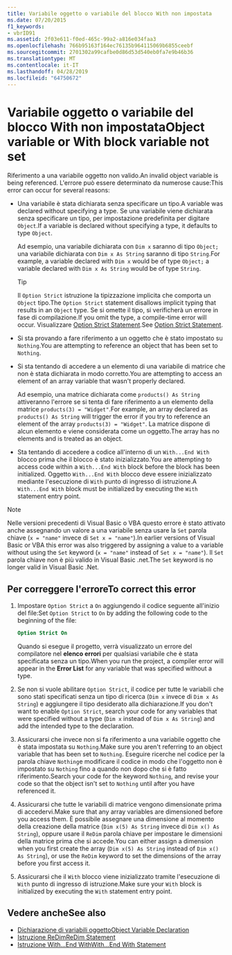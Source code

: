 ```yaml
---
title: Variabile oggetto o variabile del blocco With non impostata
ms.date: 07/20/2015
f1_keywords:
- vbrID91
ms.assetid: 2f03e611-f0ed-465c-99a2-a816e034faa3
ms.openlocfilehash: 766b95163f164ec76135b964115069b6855ceebf
ms.sourcegitcommit: 2701302a99cafbe0d86d53d540eb0fa7e9b46b36
ms.translationtype: MT
ms.contentlocale: it-IT
ms.lasthandoff: 04/28/2019
ms.locfileid: "64750672"
---
```

# <a name="object-variable-or-with-block-variable-not-set"></a><span data-ttu-id="3b0b2-102">Variabile oggetto o variabile del blocco With non impostata</span><span class="sxs-lookup"><span data-stu-id="3b0b2-102">Object variable or With block variable not set</span></span>
<span data-ttu-id="3b0b2-103">Riferimento a una variabile oggetto non valido.</span><span class="sxs-lookup"><span data-stu-id="3b0b2-103">An invalid object variable is being referenced.</span></span>   <span data-ttu-id="3b0b2-104">L'errore può essere determinato da numerose cause:</span><span class="sxs-lookup"><span data-stu-id="3b0b2-104">This error can occur for several reasons:</span></span>

- <span data-ttu-id="3b0b2-105">Una variabile è stata dichiarata senza specificare un tipo.</span><span class="sxs-lookup"><span data-stu-id="3b0b2-105">A variable was declared without specifying a type.</span></span> <span data-ttu-id="3b0b2-106">Se una variabile viene dichiarata senza specificare un tipo, per impostazione predefinita per digitare `Object`.</span><span class="sxs-lookup"><span data-stu-id="3b0b2-106">If a variable is declared without specifying a type, it defaults to type `Object`.</span></span>

    <span data-ttu-id="3b0b2-107">Ad esempio, una variabile dichiarata con `Dim x` saranno di tipo `Object;` una variabile dichiarata con `Dim x As String` saranno di tipo `String`.</span><span class="sxs-lookup"><span data-stu-id="3b0b2-107">For example, a variable declared with `Dim x` would be of type `Object;` a variable declared with `Dim x As String` would be of type `String`.</span></span>

    > [!TIP]
    >  <span data-ttu-id="3b0b2-108">Il `Option Strict` istruzione la tipizzazione implicita che comporta un `Object` tipo.</span><span class="sxs-lookup"><span data-stu-id="3b0b2-108">The `Option Strict` statement disallows implicit typing that results in an `Object` type.</span></span> <span data-ttu-id="3b0b2-109">Se si omette il tipo, si verificherà un errore in fase di compilazione.</span><span class="sxs-lookup"><span data-stu-id="3b0b2-109">If you omit the type, a compile-time error will occur.</span></span> <span data-ttu-id="3b0b2-110">Visualizzare [Option Strict Statement](../../../visual-basic/language-reference/statements/option-strict-statement.md).</span><span class="sxs-lookup"><span data-stu-id="3b0b2-110">See [Option Strict Statement](../../../visual-basic/language-reference/statements/option-strict-statement.md).</span></span>

- <span data-ttu-id="3b0b2-111">Si sta provando a fare riferimento a un oggetto che è stato impostato su `Nothing`.</span><span class="sxs-lookup"><span data-stu-id="3b0b2-111">You are attempting to reference an object that has been set to `Nothing`.</span></span>

- <span data-ttu-id="3b0b2-112">Si sta tentando di accedere a un elemento di una variabile di matrice che non è stata dichiarata in modo corretto.</span><span class="sxs-lookup"><span data-stu-id="3b0b2-112">You are attempting to access an element of an array variable that wasn't properly declared.</span></span>

    <span data-ttu-id="3b0b2-113">Ad esempio, una matrice dichiarata come `products() As String` attiveranno l'errore se si tenta di fare riferimento a un elemento della matrice `products(3) = "Widget"`.</span><span class="sxs-lookup"><span data-stu-id="3b0b2-113">For example, an array declared as `products() As String` will trigger the error if you try to reference an element of the array `products(3) = "Widget"`.</span></span> <span data-ttu-id="3b0b2-114">La matrice dispone di alcun elemento e viene considerata come un oggetto.</span><span class="sxs-lookup"><span data-stu-id="3b0b2-114">The array has no elements and is treated as an object.</span></span>

- <span data-ttu-id="3b0b2-115">Sta tentando di accedere a codice all'interno di un `With...End With` blocco prima che il blocco è stato inizializzato.</span><span class="sxs-lookup"><span data-stu-id="3b0b2-115">You are attempting to access code within a `With...End With` block before the block has been initialized.</span></span>   <span data-ttu-id="3b0b2-116">Oggetto `With...End With` blocco deve essere inizializzato mediante l'esecuzione di `With` punto di ingresso di istruzione.</span><span class="sxs-lookup"><span data-stu-id="3b0b2-116">A `With...End With` block must be initialized by executing the `With` statement entry point.</span></span>

> [!NOTE]
> <span data-ttu-id="3b0b2-117">Nelle versioni precedenti di Visual Basic o VBA questo errore è stato attivato anche assegnando un valore a una variabile senza usare la `Set` parola chiave (`x = "name"` invece di `Set x = "name"`).</span><span class="sxs-lookup"><span data-stu-id="3b0b2-117">In earlier versions of Visual Basic or VBA this error was also triggered by assigning a value to a variable without using the `Set` keyword (`x = "name"` instead of `Set x = "name"`).</span></span> <span data-ttu-id="3b0b2-118">Il `Set` parola chiave non è più valido in Visual Basic .net.</span><span class="sxs-lookup"><span data-stu-id="3b0b2-118">The `Set` keyword is no longer valid in Visual Basic .Net.</span></span>

## <a name="to-correct-this-error"></a><span data-ttu-id="3b0b2-119">Per correggere l'errore</span><span class="sxs-lookup"><span data-stu-id="3b0b2-119">To correct this error</span></span>

1. <span data-ttu-id="3b0b2-120">Impostare `Option Strict` a `On` aggiungendo il codice seguente all'inizio del file:</span><span class="sxs-lookup"><span data-stu-id="3b0b2-120">Set `Option Strict` to `On` by adding the following code to the beginning of the file:</span></span>

    ```vb
    Option Strict On
    ```

    <span data-ttu-id="3b0b2-121">Quando si esegue il progetto, verrà visualizzato un errore del compilatore nel **elenco errori** per qualsiasi variabile che è stata specificata senza un tipo.</span><span class="sxs-lookup"><span data-stu-id="3b0b2-121">When you run the project, a compiler error will appear in the **Error List** for any variable that was specified without a type.</span></span>

2. <span data-ttu-id="3b0b2-122">Se non si vuole abilitare `Option Strict`, il codice per tutte le variabili che sono stati specificati senza un tipo di ricerca (`Dim x` invece di `Dim x As String`) e aggiungere il tipo desiderato alla dichiarazione.</span><span class="sxs-lookup"><span data-stu-id="3b0b2-122">If you don't want to enable `Option Strict`, search your code for any variables that were specified without a type (`Dim x` instead of `Dim x As String`) and add the intended type to the declaration.</span></span>

3. <span data-ttu-id="3b0b2-123">Assicurarsi che invece non si fa riferimento a una variabile oggetto che è stata impostata su `Nothing`.</span><span class="sxs-lookup"><span data-stu-id="3b0b2-123">Make sure you aren't referring to  an object variable that has been set to `Nothing`.</span></span>  <span data-ttu-id="3b0b2-124">Eseguire ricerche nel codice per la parola chiave `Nothing`e modificare il codice in modo che l'oggetto non è impostato su `Nothing` fino a quando non dopo che si è fatto riferimento.</span><span class="sxs-lookup"><span data-stu-id="3b0b2-124">Search your code for the keyword `Nothing`, and revise your code so that the object isn't set to `Nothing` until after you have referenced it.</span></span>

4. <span data-ttu-id="3b0b2-125">Assicurarsi che tutte le variabili di matrice vengono dimensionate prima di accedervi.</span><span class="sxs-lookup"><span data-stu-id="3b0b2-125">Make sure that any array  variables are dimensioned before you access them.</span></span> <span data-ttu-id="3b0b2-126">È possibile assegnare una dimensione al momento della creazione della matrice (`Dim x(5) As String` invece di `Dim x() As String`), oppure usare il `ReDim` parola chiave per impostare le dimensioni della matrice prima che si accede.</span><span class="sxs-lookup"><span data-stu-id="3b0b2-126">You can either assign a dimension when you first create the array (`Dim x(5) As String` instead of `Dim x() As String`), or use the `ReDim` keyword to set the dimensions of the array before you first access it.</span></span>

5. <span data-ttu-id="3b0b2-127">Assicurarsi che il `With` blocco viene inizializzato tramite l'esecuzione di `With` punto di ingresso di istruzione.</span><span class="sxs-lookup"><span data-stu-id="3b0b2-127">Make sure your `With` block is initialized by executing the `With` statement entry point.</span></span>

## <a name="see-also"></a><span data-ttu-id="3b0b2-128">Vedere anche</span><span class="sxs-lookup"><span data-stu-id="3b0b2-128">See also</span></span>

- [<span data-ttu-id="3b0b2-129">Dichiarazione di variabili oggetto</span><span class="sxs-lookup"><span data-stu-id="3b0b2-129">Object Variable Declaration</span></span>](../../../visual-basic/programming-guide/language-features/variables/object-variable-declaration.md)
- [<span data-ttu-id="3b0b2-130">Istruzione ReDim</span><span class="sxs-lookup"><span data-stu-id="3b0b2-130">ReDim Statement</span></span>](../../../visual-basic/language-reference/statements/redim-statement.md)
- [<span data-ttu-id="3b0b2-131">Istruzione With...End With</span><span class="sxs-lookup"><span data-stu-id="3b0b2-131">With...End With Statement</span></span>](../../../visual-basic/language-reference/statements/with-end-with-statement.md)
